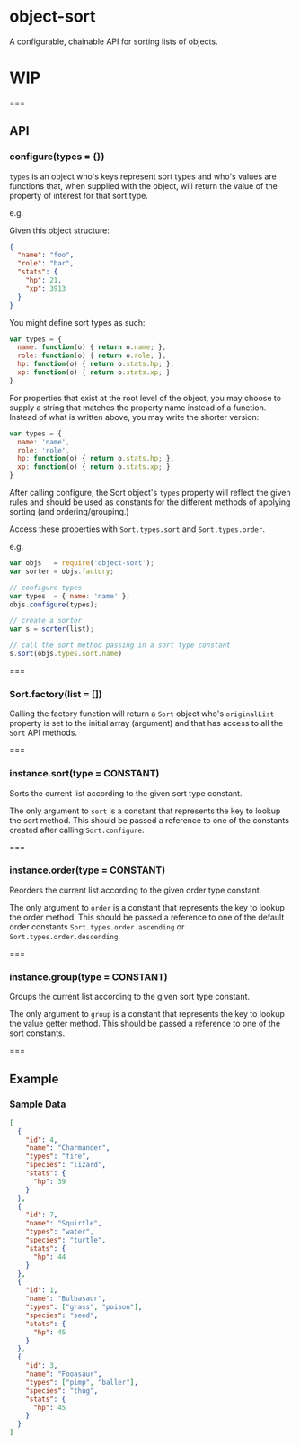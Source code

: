 object-sort
===========

A configurable, chainable API for sorting lists of objects.

# WIP

===

## API

### configure(types = {})

`types` is an object who's keys represent sort types and who's values are functions that, when supplied with the object, will return the value of the property of interest for that sort type.

e.g.

Given this object structure:
```json
{
  "name": "foo",
  "role": "bar",
  "stats": {
    "hp": 21,
    "xp": 3913
  }
}
```

You might define sort types as such:
```javascript
var types = {
  name: function(o) { return o.name; },
  role: function(o) { return o.role; },
  hp: function(o) { return o.stats.hp; },
  xp: function(o) { return o.stats.xp; }
}
```

For properties that exist at the root level of the object, you may choose to supply a string that matches the property name instead of a function. Instead of what is written above, you may write the shorter version:

```javascript
var types = {
  name: 'name',
  role: 'role',
  hp: function(o) { return o.stats.hp; },
  xp: function(o) { return o.stats.xp; }
}
```

After calling configure, the Sort object's `types` property will reflect the given rules and should be used as constants for the different methods of applying sorting (and ordering/grouping.)

Access these properties with `Sort.types.sort` and `Sort.types.order`.

e.g.

```javascript
var objs   = require('object-sort');
var sorter = objs.factory;

// configure types
var types  = { name: 'name' };
objs.configure(types);

// create a sorter
var s = sorter(list);

// call the sort method passing in a sort type constant
s.sort(objs.types.sort.name)
```

===

### Sort.factory(list = [])

Calling the factory function will return a `Sort` object who's `originalList` property is set to the initial array (argument) and that has access to all the `Sort` API methods.

===

### instance.sort(type = CONSTANT)

Sorts the current list according to the given sort type constant.

The only argument to `sort` is a constant that represents the key to lookup the sort method. This should be passed a reference to one of the constants created after calling `Sort.configure`.

===

### instance.order(type = CONSTANT)

Reorders the current list according to the given order type constant.

The only argument to `order` is a constant that represents the key to lookup the order method. This should be passed a reference to one of the default order constants `Sort.types.order.ascending` or `Sort.types.order.descending`.

===

### instance.group(type = CONSTANT)

Groups the current list according to the given sort type constant.

The only argument to `group` is a constant that represents the key to lookup the value getter method. This should be passed a reference to one of the sort constants.

===

## Example

### Sample Data

```json
[
  {
    "id": 4,
    "name": "Charmander",
    "types": "fire",
    "species": "lizard",
    "stats": {
      "hp": 39
    }
  },
  {
    "id": 7,
    "name": "Squirtle",
    "types": "water",
    "species": "turtle",
    "stats": {
      "hp": 44
    }
  },
  {
    "id": 1,
    "name": "Bulbasaur",
    "types": ["grass", "poison"],
    "species": "seed",
    "stats": {
      "hp": 45
    }
  },
  {
    "id": 3,
    "name": "Fooasaur",
    "types": ["pimp", "baller"],
    "species": "thug",
    "stats": {
      "hp": 45
    }
  }
]
```
